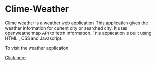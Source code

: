# Clime-Weather
Clime weather is a weather web application. This application gives the weather information for current city or searched city.
It uses openweathermap API to fetch information.
This application is built using HTML , CSS and Javascript.

To visit the weather application

[Click here](https://clime-weather.netlify.app/)
